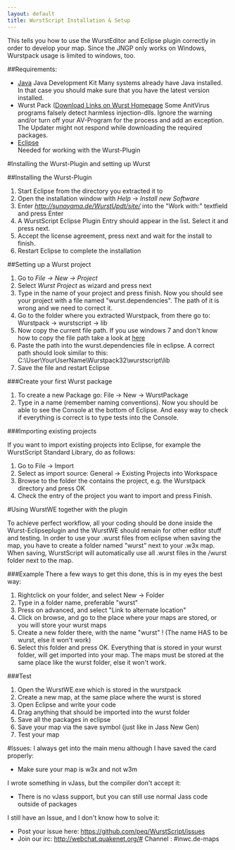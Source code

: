 ```yaml
---
layout: default
title: WurstScript Installation & Setup
---
```

This tells you how to use the WurstEditor and Eclipse plugin correctly in order to develop your map.
Since the JNGP only works on Windows, Wurstpack usage is limited to windows, too.


##Requirements:

- [Java](http://www.oracle.com/technetwork/java/javase/downloads/jdk7-downloads-1880260.html) Java Development Kit
	Many systems already have Java installed. In that case you should make sure that you have the latest version installed.
- Wurst Pack ([Download Links on Wurst Homepage](http://peq.github.io/WurstScript/#Downloads)
	Some AnitVirus programs falsely detect harmless injection-dlls. Ignore the warning and/or turn off your AV-Program for the process and add an exception. The Updater might not respond while downloading the required packages.
- [Eclipse](http://www.eclipse.org/downloads/packages/eclipse-classic-421/junosr1)  
	Needed for working with the Wurst-Plugin

#Installing the Wurst-Plugin and setting up Wurst

##Installing the Wurst-Plugin

1. Start Eclipse from the directory you extracted it to
2. Open the installation window with _Help_ -> _Install new Software_
3. Enter _http://sunayama.de/WurstUpdt/site/_ into the "Work with:" textfield and press Enter
4. A WurstScript Eclipse Plugin Entry should appear in the list. Select it and press next.
5. Accept the license agreement, press next and wait for the install to finish.
6. Restart Eclipse to complete the installation

##Setting up a Wurst project

1. Go to _File -> New -> Project_
2. Select *Wurst Project* as wizard and press next
3. Type in the name of your project and press finish. Now you should see your project with a file named "wurst.dependencies". The path of it is wrong and we need to correct it.
4. Go to the folder where you extracted Wurstpack, from there go to: Wurstpack -> wurstscript -> lib
5. Now copy the current file path. If you use windows 7 and don't know how to copy the file path take a look at [here](http://technet.microsoft.com/en-us/magazine/ff678296.aspx)
6. Paste the path into the wurst.dependencies file in eclipse. A correct path should look similar to this: C:\User\YourUserName\Wurstpack32\wurstscript\lib
7. Save the file and restart Eclipse

###Create your first Wurst package

1. To create a new Package go: File -> New -> WurstPackage
2. Type in a name (remember naming conventions). Now you should be able to see the Console at the bottom of Eclipse. And easy way to check if everything is correct is to type tests into the Console.

###Importing existing projects

If you want to import existing projects into Eclipse, for example the WurstScript Standard Library, do as follows:

1. Go to File -> Import
2. Select as import source: General -> Existing Projects into Workspace
3. Browse to the folder the contains the project, e.g. the Wurstpack directory and press OK
4. Check the entry of the project you want to import and press Finish.

#Using WurstWE together with the plugin

To achieve perfect workflow, all your coding should be done inside the Wurst-Eclipseplugin and the WurstWE should remain for other editor stuff and testing. In order to use your .wurst files from eclipse when saving the map, you have to create a folder named "wurst" next to your .w3x map. When saving, WurstScript will automatically use all .wurst files in the /wurst folder next to the map.

###Example
There a few ways to get this done, this is in my eyes the best way:

1. Rightclick on your folder, and select New -> Folder
2. Type in a folder name, preferable "wurst"
3. Press on advanced, and select "Link to alternate location"
4. Click on browse, and go to the place where your maps are stored, or you will store your wurst maps
5. Create a new folder there, with the name "wurst" ! (The name HAS to be wurst, else it won't work)
6. Select this folder and press OK. 
	Everything that is stored in your wurst folder, will get imported into your map.
	The maps must be stored at the same place like the wurst folder, else it won't work.

###Test

1. Open the WurstWE.exe which is stored in the wurstpack
2. Create a new map, at the same place where the wurst is stored
3. Open Eclipse and write your code
4. Drag anything that should be imported into the wurst folder
5. Save all the packages in eclipse
6. Save your map via the save symbol (just like in Jass New Gen)
7. Test your map

#Issues:
I always get into the main menu although I have saved the card properly:

- Make sure your map is w3x and not w3m

I wrote something in vJass, but the compiler don't accept it:

- There is no vJass support, but you can still use normal Jass code outside of packages

I still have an Issue, and I don't know how to solve it:

- Post your issue here: https://github.com/peq/WurstScript/issues
- Join our irc: http://webchat.quakenet.org/#
			Channel : #inwc.de-maps

